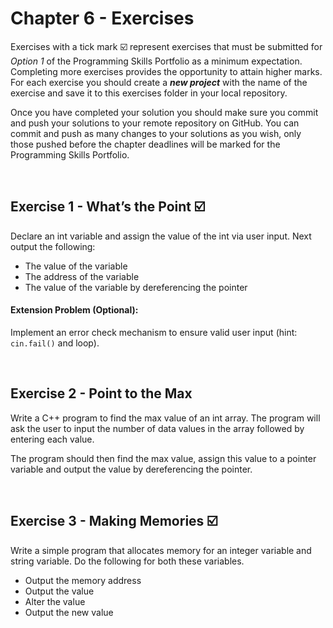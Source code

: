 # Chapter 6 - Exercises

Exercises with a tick mark :ballot_box_with_check: represent exercises that must be submitted for *Option 1* of the Programming Skills Portfolio as a minimum expectation. Completing more exercises provides the opportunity to attain higher marks. For each exercise you should create a _**new project**_ with the name of the exercise and save it to this exercises folder in your local repository.

Once you have completed your solution you should make sure you commit and push your solutions to your remote repository on GitHub. You can commit and push as many changes to your solutions as you wish, only those pushed before the chapter deadlines will be marked for the Programming Skills Portfolio.

&nbsp;
&nbsp;

## Exercise 1 - What’s the Point :ballot_box_with_check:

Declare an int variable and assign the value of the int via user input. Next output the following:

* The value of the variable
* The address of the variable
* The value of the variable by dereferencing the pointer

#### Extension Problem (Optional):

Implement an error check mechanism to ensure valid user input (hint: ```cin.fail()``` and loop).

&nbsp;
&nbsp;

## Exercise 2 - Point to the Max

Write a C++ program to find the max value of an int array. The program will ask the user to input the number of data values in the array followed by entering each value.

The program should then find the max value, assign this value to a pointer variable and output the value by dereferencing the pointer.

&nbsp;
&nbsp;

## Exercise 3 - Making Memories :ballot_box_with_check:

Write a simple program that allocates memory for an integer variable and string variable. Do the following for both these variables.

* Output the memory address
* Output the value
* Alter the value
* Output the new value
